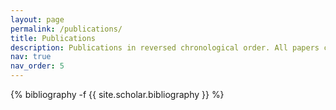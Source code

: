 ```yaml
---
layout: page
permalink: /publications/
title: Publications
description: Publications in reversed chronological order. All papers can be found on either the <a href='https://arxiv.org/'>arXiv</a> or <a href='https://chemrxiv.org/engage/chemrxiv/public-dashboard'>ChemRxiv</a>
nav: true
nav_order: 5
---
```

<!-- _pages/publications.md -->
<div class="publications">

{% bibliography -f {{ site.scholar.bibliography }} %}

</div>

